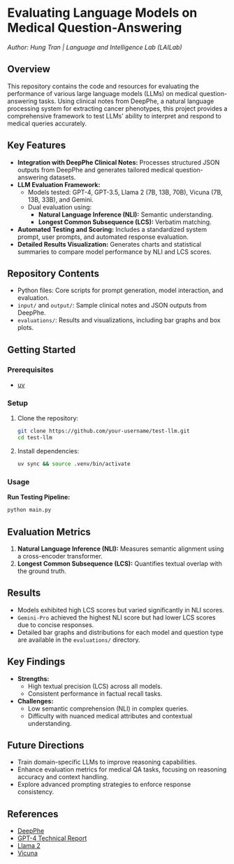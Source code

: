 # **Evaluating Language Models on Medical Question-Answering**

_Author: Hung Tran | Language and Intelligence Lab (LAILab)_

## **Overview**

This repository contains the code and resources for evaluating the performance of various large language models (LLMs) on medical question-answering tasks. Using clinical notes from DeepPhe, a natural language processing system for extracting cancer phenotypes, this project provides a comprehensive framework to test LLMs' ability to interpret and respond to medical queries accurately.

## **Key Features**

- **Integration with DeepPhe Clinical Notes:** Processes structured JSON outputs from DeepPhe and generates tailored medical question-answering datasets.
- **LLM Evaluation Framework:**
  - Models tested: GPT-4, GPT-3.5, Llama 2 (7B, 13B, 70B), Vicuna (7B, 13B, 33B), and Gemini.
  - Dual evaluation using:
    - **Natural Language Inference (NLI):** Semantic understanding.
    - **Longest Common Subsequence (LCS):** Verbatim matching.
- **Automated Testing and Scoring:** Includes a standardized system prompt, user prompts, and automated response evaluation.
- **Detailed Results Visualization:** Generates charts and statistical summaries to compare model performance by NLI and LCS scores.

## **Repository Contents**

- Python files: Core scripts for prompt generation, model interaction, and evaluation.
- `input/` and `output/`: Sample clinical notes and JSON outputs from DeepPhe.
- `evaluations/`: Results and visualizations, including bar graphs and box plots.

## **Getting Started**

### **Prerequisites**

- [uv](https://github.com/astral-sh/uv)

### **Setup**

1. Clone the repository:
   ```bash
   git clone https://github.com/your-username/test-llm.git
   cd test-llm
   ```
2. Install dependencies:
   ```bash
   uv sync && source .venv/bin/activate
   ```

### **Usage**

**Run Testing Pipeline:**

```bash
python main.py
```

## **Evaluation Metrics**

1. **Natural Language Inference (NLI):** Measures semantic alignment using a cross-encoder transformer.
2. **Longest Common Subsequence (LCS):** Quantifies textual overlap with the ground truth.

## **Results**

- Models exhibited high LCS scores but varied significantly in NLI scores.
- `Gemini-Pro` achieved the highest NLI score but had lower LCS scores due to concise responses.
- Detailed bar graphs and distributions for each model and question type are available in the `evaluations/` directory.

## **Key Findings**

- **Strengths:**
  - High textual precision (LCS) across all models.
  - Consistent performance in factual recall tasks.
- **Challenges:**
  - Low semantic comprehension (NLI) in complex queries.
  - Difficulty with nuanced medical attributes and contextual understanding.

## **Future Directions**

- Train domain-specific LLMs to improve reasoning capabilities.
- Enhance evaluation metrics for medical QA tasks, focusing on reasoning accuracy and context handling.
- Explore advanced prompting strategies to enforce response consistency.

## **References**

- [DeepPhe](https://deepphe.github.io/)
- [GPT-4 Technical Report](https://arxiv.org/abs/2303.08774)
- [Llama 2](https://arxiv.org/abs/2307.09288)
- [Vicuna](https://vicuna.lmsys.org/)
